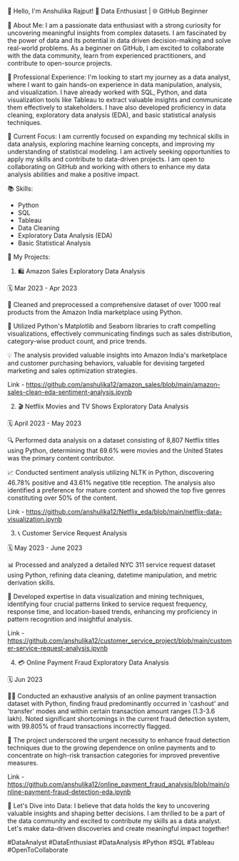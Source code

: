 👋 Hello, I'm Anshulika Rajput!
🧠 Data Enthusiast | 🌐 GitHub Beginner

🔬 About Me:
I am a passionate data enthusiast with a strong curiosity for uncovering meaningful insights from complex datasets. I am fascinated by the power of data and its potential in data driven decision-making and solve real-world problems. As a beginner on GitHub, I am excited to collaborate with the data community, learn from experienced practitioners, and contribute to open-source projects.

💼 Professional Experience:
I'm looking to start my journey as a data analyst, where I want to gain hands-on experience in data manipulation, analysis, and visualization. I have already worked with SQL, Python, and data visualization tools like Tableau to extract valuable insights and communicate them effectively to stakeholders. I have also developed proficiency in data cleaning, exploratory data analysis (EDA), and basic statistical analysis techniques.

🌱 Current Focus:
I am currently focused on expanding my technical skills in data analysis, exploring machine learning concepts, and improving my understanding of statistical modeling. I am actively seeking opportunities to apply my skills and contribute to data-driven projects. I am open to collaborating on GitHub and working with others to enhance my data analysis abilities and make a positive impact.

📚 Skills:
- Python
- SQL
- Tableau
- Data Cleaning
- Exploratory Data Analysis (EDA)
- Basic Statistical Analysis





🚀 My Projects:

1. 🛍️ Amazon Sales Exploratory Data Analysis

🗓️ Mar 2023 - Apr 2023

🧹 Cleaned and preprocessed a comprehensive dataset of over 1000 real products from the Amazon India marketplace using Python.

🎨 Utilized Python's Matplotlib and Seaborn libraries to craft compelling visualizations, effectively communicating findings such as sales distribution, category-wise product count, and price trends.

💡 The analysis provided valuable insights into Amazon India's marketplace and customer purchasing behaviors, valuable for devising targeted marketing and sales optimization strategies.

Link - https://github.com/anshulika12/amazon_sales/blob/main/amazon-sales-clean-eda-sentiment-analysis.ipynb


2. 🎬 Netflix Movies and TV Shows Exploratory Data Analysis

🗓️ April 2023 - May 2023

🔍 Performed data analysis on a dataset consisting of 8,807 Netflix titles using Python, determining that 69.6% were movies and the United States was the primary content contributor.

📈 Conducted sentiment analysis utilizing NLTK in Python, discovering 46.78% positive and 43.61% negative title reception. The analysis also identified a preference for mature content and showed the top five genres constituting over 50% of the content.

Link - https://github.com/anshulika12/Netflix_eda/blob/main/netflix-data-visualization.ipynb


3. 📞 Customer Service Request Analysis

🗓️ May 2023 - June 2023

📊 Processed and analyzed a detailed NYC 311 service request dataset using Python, refining data cleaning, datetime manipulation, and metric derivation skills.

🧠 Developed expertise in data visualization and mining techniques, identifying four crucial patterns linked to service request frequency, response time, and location-based trends, enhancing my proficiency in pattern recognition and insightful analysis.

Link - https://github.com/anshulika12/customer_service_project/blob/main/customer-service-request-analysis.ipynb




4. 💳 Online Payment Fraud Exploratory Data Analysis

🗓️ Jun 2023

🕵️‍♀️ Conducted an exhaustive analysis of an online payment transaction dataset with Python, finding fraud predominantly occurred in 'cashout' and 'transfer' modes and within certain transaction amount ranges (1.3-3.6 lakh). Noted significant shortcomings in the current fraud detection system, with 99.805% of fraud transactions incorrectly flagged.

🚨 The project underscored the urgent necessity to enhance fraud detection techniques due to the growing dependence on online payments and to concentrate on high-risk transaction categories for improved preventive measures.

Link - https://github.com/anshulika12/online_payment_fraud_analysis/blob/main/online-payment-fraud-detection-eda.ipynb




🚀 Let's Dive into Data:
I believe that data holds the key to uncovering valuable insights and shaping better decisions. I am thrilled to be a part of the data community and excited to contribute my skills as a data analyst. Let's make data-driven discoveries and create meaningful impact together!

#DataAnalyst #DataEnthusiast #DataAnalysis #Python #SQL #Tableau #OpenToCollaborate
